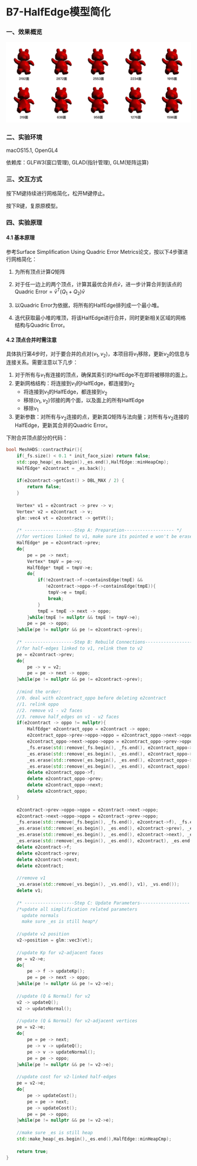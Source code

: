# B7-HalfEdge模型简化

### 一、效果概览

![最终效果_模型简化](./Output/最终效果_模型简化.png)

### 二、实验环境

macOS15.1, OpenGL4

依赖库：GLFW3(窗口管理), GLAD(指针管理), GLM(矩阵运算)



### 三、交互方式

按下M键持续进行网格简化，松开M键停止。

按下R键，复原原模型。



### 四、实验原理

#### 4.1 基本原理

参考Surface Simpliﬁcation Using Quadric Error Metrics论文，按以下4步骤进行网格简化：

1. 为所有顶点计算$Q$矩阵

2. 对于任一边上的两个顶点，计算其最优合并点$\bar v$，进一步计算合并到该点的$\text{Quadric Error} = {\bar v}^{T}(Q_{1}+Q_{2}){\bar v}$ 
3. 以$\text{Quadric Error}$为依据，将所有的HalfEdge排列成一个最小堆。
4. 迭代获取最小堆的堆顶，将该HalfEdge进行合并，同时更新相关区域的网格结构与$\text{Quadric Error}$。

#### 4.2 顶点合并时需注意

具体执行第4步时，对于要合并的点对$(v_1,v_2)$，本项目将$v_{1}$移除，更新$v_{2}$的信息与连接关系。需要注意以下几步：

1. 对于所有与$v_{1}$有连接的顶点，确保其索引的HalfEdge不在即将被移除的面上。
2. 更新网格结构：将连接到$v_{1}$的HalfEdge，都连接到$v_{2}$
   - 将连接到$v_{1}$的HalfEdge，都连接到$v_{2}$
   - 移除$(v_1,v_2)$邻接的两个面，以及面上的所有HalfEdge
   - 移除$v_{1}$
3. 更新参数：对所有与$v_2$连接的点，更新其$Q$矩阵与法向量；对所有与$v_2$连接的HalfEdge，更新其合并的$\text{Quadric Error}$。

下附合并顶点部分的代码：

```C++
bool MeshHDS::contractPair(){
    if(_fs.size() < 0.1 * init_face_size) return false;
    std::pop_heap(_es.begin(),_es.end(),HalfEdge::minHeapCmp);
    HalfEdge* e2contract = _es.back();
    
    if(e2contract->getCost() > DBL_MAX / 2) {
        return false;
    }
    
    Vertex* v1 = e2contract -> prev -> v;
    Vertex* v2 = e2contract -> v;
    glm::vec4 vt = e2contract -> getVt();
    
    /* -------------------Step A: Preparation------------------- */
    //for vertices linked to v1, make sure its pointed e won't be erased
    HalfEdge* pe = e2contract->prev;
    do{
        pe = pe -> next;
        Vertex* tmpV = pe->v;
        HalfEdge* tmpE = tmpV->e;
        do{
            if(!e2contract->f->containsEdge(tmpE) &&
               !e2contract->oppo->f->containsEdge(tmpE)){
                tmpV->e = tmpE;
                break;
            }
            tmpE = tmpE -> next -> oppo;
        }while(tmpE != nullptr && tmpE != tmpV->e);
        pe = pe -> oppo;
    }while(pe != nullptr && pe != e2contract->prev);
    
    /* -------------------Step B: Rebuild Connections------------------- */
    //for half-edges linked to v1, relink them to v2
    pe = e2contract->prev;
    do{
        pe -> v = v2;
        pe = pe -> next -> oppo;
    }while(pe != nullptr && pe != e2contract->prev);
        
    //mind the order:
    //0. deal with e2contract_oppo before deleting e2contract
    //1. relink oppo
    //2. remove v1 - v2 faces
    //3. remove half_edges on v1 - v2 faces
    if(e2contract -> oppo != nullptr){
        HalfEdge* e2contract_oppo = e2contract -> oppo;
        e2contract_oppo->prev->oppo->oppo = e2contract_oppo->next->oppo;
        e2contract_oppo->next->oppo->oppo = e2contract_oppo->prev->oppo;
        _fs.erase(std::remove(_fs.begin(), _fs.end(), e2contract_oppo->f), _fs.end());
        _es.erase(std::remove(_es.begin(), _es.end(), e2contract_oppo->prev), _es.end());
        _es.erase(std::remove(_es.begin(), _es.end(), e2contract_oppo->next), _es.end());
        _es.erase(std::remove(_es.begin(), _es.end(), e2contract_oppo), _es.end());
        delete e2contract_oppo->f;
        delete e2contract_oppo->prev;
        delete e2contract_oppo->next;
        delete e2contract_oppo;
    }
    
    e2contract->prev->oppo->oppo = e2contract->next->oppo;
    e2contract->next->oppo->oppo = e2contract->prev->oppo;
    _fs.erase(std::remove(_fs.begin(), _fs.end(), e2contract->f), _fs.end());
    _es.erase(std::remove(_es.begin(), _es.end(), e2contract->prev), _es.end());
    _es.erase(std::remove(_es.begin(), _es.end(), e2contract->next), _es.end());
    _es.erase(std::remove(_es.begin(), _es.end(), e2contract), _es.end());
    delete e2contract->f;
    delete e2contract->prev;
    delete e2contract->next;
    delete e2contract;
    
    //remove v1
    _vs.erase(std::remove(_vs.begin(), _vs.end(), v1), _vs.end());
    delete v1;
    
    /* -------------------Step C: Update Parameters------------------- */
    /*update all simplification related parameters
      update normals
      make sure _es is still heap*/
    
    //update v2 position
    v2->position = glm::vec3(vt);
    
    //update Kp for v2-adjacent faces
    pe = v2->e;
    do{
        pe -> f -> updateKp();
        pe = pe -> next -> oppo;
    }while(pe != nullptr && pe != v2->e);
    
    //update (Q & Normal) for v2
    v2 -> updateQ();
    v2 -> updateNormal();
    
    //update (Q & Normal) for v2-adjacent vertices
    pe = v2->e;
    do{
        pe = pe -> next;
        pe -> v -> updateQ();
        pe -> v -> updateNormal();
        pe = pe -> oppo;
    }while(pe != nullptr && pe != v2->e);
    
    //update cost for v2-linked half-edges
    pe = v2->e;
    do{
        pe -> updateCost();
        pe = pe -> next;
        pe -> updateCost();
        pe = pe -> oppo;
    }while(pe != nullptr && pe != v2->e);
    
    //make sure _es is still heap
    std::make_heap(_es.begin(),_es.end(),HalfEdge::minHeapCmp);
    
    return true;
}
```

